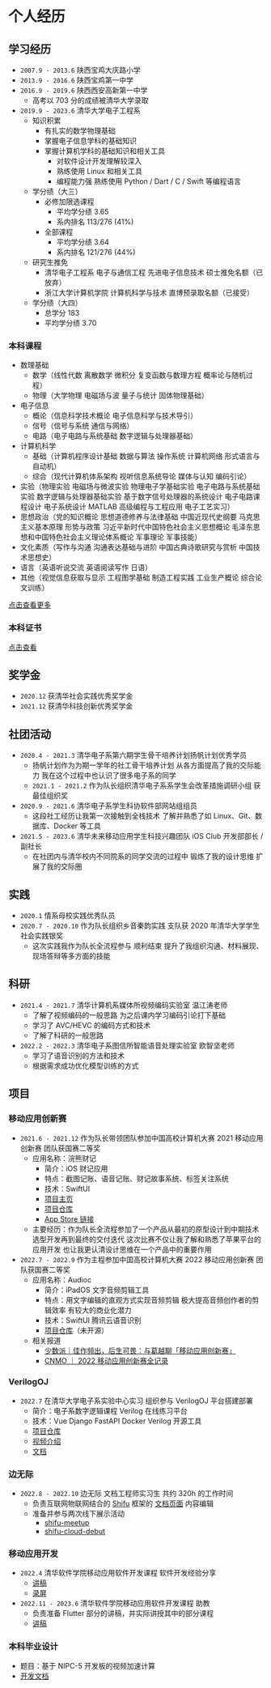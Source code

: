 # 个人经历

## 学习经历

- `2007.9 - 2013.6` 陕西宝鸡大庆路小学
- `2013.9 - 2016.6` 陕西宝鸡第一中学
- `2016.9 - 2019.6` 陕西西安高新第一中学
  - 高考以 703 分的成绩被清华大学录取
- `2019.9 - 2023.6` 清华大学电子工程系
  - 知识积累
    - 有扎实的数学物理基础
    - 掌握电子信息学科的基础知识
    - 掌握计算机学科的基础知识和相关工具
      - 对软件设计开发理解较深入
      - 熟练使用 Linux 和相关工具
      - 编程能力强 熟练使用 Python / Dart / C / Swift 等编程语言
  - 学分绩（大三）
    - 必修加限选课程
      - 平均学分绩 3.65
      - 系内排名 113/276 (41%)
    - 全部课程
      - 平均学分绩 3.64
      - 系内排名 121/276 (44%)
  - 研究生推免
    - 清华电子工程系 电子与通信工程 先进电子信息技术 硕士推免名额（已放弃）
    - 浙江大学计算机学院 计算机科学与技术 直博预录取名额（已接受）
  - 学分绩（大四）
    - 总学分 183
    - 平均学分绩 3.70

### 本科课程

- 数理基础
  - 数学（线性代数 离散数学 微积分 复变函数与数理方程 概率论与随机过程）
  - 物理（大学物理 电磁场与波 量子与统计 固体物理基础）
- 电子信息
  - 概论（信息科学技术概论 电子信息科学与技术导引）
  - 信号（信号与系统 通信与网络）
  - 电路（电子电路与系统基础 数字逻辑与处理器基础）
- 计算机科学
  - 基础（计算机程序设计基础 数据与算法 操作系统 计算机网络 形式语言与自动机）
  - 综合（现代计算机体系架构 视听信息系统导论 媒体与认知 编码引论）
- 实验（物理实验 电磁场与微波实验 物理电子学基础实验 电子电路与系统基础实验 数字逻辑与处理器基础实验 基于数字信号处理器的系统设计 电子电路课程设计 电子系统设计 MATLAB 高级编程与工程应用 电子工艺实习）
- 思想政治（党的知识概论 思想道德修养与法律基础 中国近现代史纲要 马克思主义基本原理 形势与政策 习近平新时代中国特色社会主义思想概论 毛泽东思想和中国特色社会主义理论体系概论 军事理论 军事技能）
- 文化素质（写作与沟通 沟通表达基础与进阶 中国古典诗歌研究与赏析 中国技术思想史）
- 语言（英语听说交流 英语阅读写作 日语）
- 其他（视觉信息获取与显示 工程图学基础 制造工程实践 工业生产概论 综合论文训练）

[点击查看更多](./thu-curriculum.md)

### 本科证书

[点击查看](./thu-certificate.md)

## 奖学金

- `2020.12` 获清华社会实践优秀奖学金
- `2021.12` 获清华科技创新优秀奖学金

## 社团活动

- `2020.4 - 2021.3` 清华电子系第六期学生骨干培养计划扬帆计划优秀学员
  - 扬帆计划作为为期一学年的社工骨干培养计划 从各方面提高了我的交际能力 我在这个过程中也认识了很多电子系的同学
  - `2021.1 - 2021.2` 作为队长组织清华电子系系学生会改革措施调研小组 获最佳组织奖
- `2020.9 - 2021.6` 清华电子系学生科协软件部网站组组员
  - 这段社工经历让我第一次接触到全栈技术 了解并熟悉了如 Linux、Git、数据库、Docker 等工具
- `2021.5 - 2023.6` 清华未来移动应用学生科技兴趣团队 iOS Club 开发部部长 / 副社长
  - 在社团内与清华校内不同院系的同学交流的过程中 锻炼了我的设计思维 扩展了我的交际圈

## 实践

- `2020.1` 情系母校实践优秀队员
- `2020.7 - 2020.10` 作为队长组织乡音秦韵实践 支队获 2020 年清华大学学生社会实践银奖
  - 这次实践我作为队长全流程参与 顺利结束 提升了我组织沟通、材料展现、现场答辩等多方面的技能

## 科研

- `2021.4 - 2021.7` 清华计算机系媒体所视频编码实验室 温江涛老师
  - 了解了视频编码的一般思路 为之后课内学习编码引论打下基础
  - 学习了 AVC/HEVC 的编码方式和技术
  - 了解了科研的一般思路
- `2022.2 - 2022.3` 清华电子系图信所智能语音处理实验室 欧智坚老师
  - 学习了语音识别的方法和技术
  - 根据需求成功优化模型训练的方式

## 项目

### 移动应用创新赛

- `2021.6 - 2021.12` 作为队长带领团队参加中国高校计算机大赛 2021 移动应用创新赛 团队获国赛二等奖
  - 应用名称：浣熊财记
    - 简介：iOS 财记应用
    - 特点：截图记账、语音记账、财记故事系统、标签关注系统
    - 技术：SwiftUI
    - [项目主页](https://github.com/Racoon-Book/About)
    - [项目仓库](https://github.com/Racoon-Book/Racoon-Account-Book)
    - [App Store 链接](https://apps.apple.com/cn/app/id1595102969)
  - 主要经历：作为队长全流程参加了一个产品从最初的原型设计到中期技术选型开发再到最终的交付迭代 这次比赛不仅让我了解和熟悉了苹果平台的应用开发 也让我更认清设计思维在一个产品中的重要作用
- `2022.7 - 2022.9` 作为主程参加中国高校计算机大赛 2022 移动应用创新赛 团队获国赛二等奖
  - 应用名称：Audioc
    - 简介：iPadOS 文字音频剪辑工具
    - 特点：用文字编辑的直观方式实现音频剪辑 极大提高音频创作者的剪辑效率 有较大的商业化潜力
    - 技术：SwiftUI 腾讯云语音识别
    - [项目仓库](https://github.com/AudiocProject/Audioc)（未开源）
  - 相关报道
    - [少数派｜佳作频出，后生可畏：与葛越聊「移动应用创新赛」](https://sspai.com/post/75611)
    - [CNMO ｜ 2022 移动应用创新赛全记录](https://m.cnmo.com/news/738347.html)

### VerilogOJ

- `2022.7` 在清华大学电子系实验中心实习 组织参与 VerilogOJ 平台搭建部署
  - 简介：电子系数字逻辑课程 Verilog 在线练习平台
  - 技术：Vue Django FastAPI Docker Verilog 开源工具
  - [项目仓库](https://github.com/VerilogOJ)
  - [视频介绍](https://space.bilibili.com/24502827/channel/collectiondetail?sid=605743)
  - [文档](https://eevoj.github.io/book/)

### 边无际

- `2022.8 - 2022.10` 边无际 文档工程师实习生 共约 320h 的工作时间
  - 负责互联网物联网结合的 [Shifu](https://github.com/edgenesis/shifu) 框架的 [文档页面](https://shifu.run) 内容编辑
  - 准备并参与两次线下展示活动
    - [shifu-meetup](https://shifu.run/technical-blogs/2022/09/30/meetup)
    - [shifu-cloud-debut](https://shifu.run/technical-blogs/2022/10/18/shifu-cloud)

### 移动应用开发

- `2022.4` 清华软件学院移动应用软件开发课程 软件开发经验分享
  - [讲稿](https://liweiook.github.io/LECTURE/App/app-design/)
  - [录屏](https://www.bilibili.com/video/BV1PY41177xw)
- `2022.11 - 2023.6` 清华软件学院移动应用软件开发课程 助教
  - 负责准备 Flutter 部分的讲稿，并实际讲授其中的部分课程
  - [讲稿](https://thu-mobile-dev.github.io/book/)

### 本科毕业设计

- 题目：基于 NIPC-5 开发板的视频加速计算
- [开发文档](https://nipc-project.github.io/Book/)
